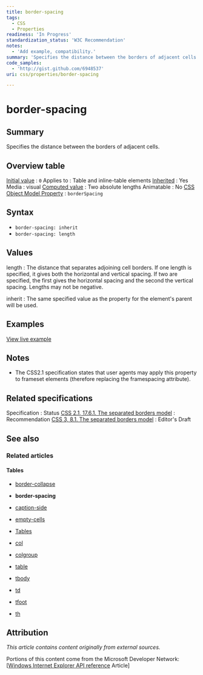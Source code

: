 ```yaml
---
title: border-spacing
tags:
  - CSS
  - Properties
readiness: 'In Progress'
standardization_status: 'W3C Recommendation'
notes:
  - 'Add example, compatibility.'
summary: 'Specifies the distance between the borders of adjacent cells.'
code_samples:
  - 'http://gist.github.com/6948537'
uri: css/properties/border-spacing

---
```

# border-spacing

## Summary

Specifies the distance between the borders of adjacent cells.

## Overview table

[Initial value](/css/concepts/initial_value)
:   `0`
Applies to
:   Table and inline-table elements
[Inherited](/css/concepts/inherited)
:   Yes
Media
:   visual
[Computed value](/css/concepts/computed_value)
:   Two absolute lengths
Animatable
:   No
[CSS Object Model Property](/css/concepts/cssom)
:   `borderSpacing`

## Syntax

-   `border-spacing: inherit`
-   `border-spacing: length`

## Values

length
:   The distance that separates adjoining cell borders. If one length is specified, it gives both the horizontal and vertical spacing. If two are specified, the first gives the horizontal spacing and the second the vertical spacing. Lengths may not be negative.

inherit
:   The same specified value as the property for the element's parent will be used.

## Examples

[View live example](http://code.webplatform.org/gist/6948537)

## Notes

-   The CSS2.1 specification states that user agents may apply this property to frameset elements (therefore replacing the framespacing attribute).

## Related specifications

Specification
:   Status
[CSS 2.1, 17.6.1. The separated borders model](http://www.w3.org/TR/CSS2/tables.html#propdef-border-spacing)
:   Recommendation
[CSS 3, 8.1. The separated borders model](http://dev.w3.org/csswg/css3-tables/#border-spacing)
:   Editor's Draft

## See also

### Related articles

#### Tables

-   [border-collapse](/css/properties/border-collapse)

-   **border-spacing**

-   [caption-side](/css/properties/caption-side)

-   [empty-cells](/css/properties/empty-cells)

-   [Tables](/css/tables)

-   [col](/html/elements/col)

-   [colgroup](/html/elements/colgroup)

-   [table](/html/elements/table)

-   [tbody](/html/elements/tbody)

-   [td](/html/elements/td)

-   [tfoot](/html/elements/tfoot)

-   [th](/html/elements/th)

## Attribution

*This article contains content originally from external sources.*

Portions of this content come from the Microsoft Developer Network: [[Windows Internet Explorer API reference](http://msdn.microsoft.com/en-us/library/ie/hh828809%28v=vs.85%29.aspx) Article]

